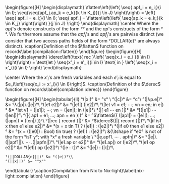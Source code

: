 \begin{figure}[H]
  \begin{displaymath}
    \flatten\left(\left\{ \seq{ apf_i = e_i;}{i \in I};
      \seq{\seq{apf_j.ap_k = e_k}{k \in K_j}}{j \in J} \right\}\right) =
      \left\{ \seq{ apf_i = e_i;}{i \in I}; \seq{ apf_j =
        \flatten\left(\left\{ \seq{ap_k = e_k;}{k \in K_j} \right\}\right)
        }{j \in J} \right\}
    \end{displaymath}
    \center
    Where the $apf$'s denote constructs of the form °<access-path-field>°
    and the $ap$'s constructs of the form °<access-path>°.
    We furthermore assume that the $apf_i$'s and $apf_j$'s are pairwise distinct
    (we consider that two access paths fields of the form °DOLLAR{e}° are always
     distinct).
    \caption{Definition of the $\flatten$ function on records\label{compilation::flatten}}
\end{figure}
\begin{figure}[H]
  \begin{displaymath}
    \derec\left(\text{ rec }\left\{ \seq{x_i = e_i }{i \in I} \right\}\right) =
      \text{let } \seq{x'_i = e'_i}{i \in I} \text{ in }
      \left\{ \seq{x_i = x'_i}{i \in I} \right\}
  \end{displaymath}

  \center Where the $x'_i$'s are fresh variables and each $e'_i$ is equal to
  $e_i\left[\seq{x_i := x'_i}{i \in I}\right]$.
  \caption{Definition of the $\derec$ function on records\label{compilation::derec}}
\end{figure}

\begin{figure}[H]
  \begin{tabular}{ll}
    °(|x|)° &= °x° \\
    °(|c|)° &= °c°\\
    °(|λp.e|)° &= °λ(|p|).(|e|)°\\
    °(|e1 e2|)° &= °(|e1|) (|e2|)°\\
    °(|let v1 = e1; $\cdots$; vn = en; in e|)° &=
      °let v1 = (|e1|); $\cdots$; vn = (|en|); in (|e|)°\\
    °(|[ e1 $\cdots$ en ]|)° &= °[(|e1|) $\cdots$ (|en|)]°\\
    °(|{ ap1 = e1; ...; apn = en }|)° &= °$\flatten$({ (|ap1|) = (|e1|); ...; (|apn|) = (|en|) })°\\
    °(|rec { record }|)° &= °$\derec$((|{ record }|))°\\
    °(|if isT x then e1 else e2|)° &= °(x = x tin T) ? (|e1|) : (|e2|)°\\
    °(|if e0 then e1 else e2|)° &=
      °(x = ((|e0|) : Bool) tin true) ? (|e1|) : (|e2|)°\\
    &{\itshape
      if °e0° is not of the form °isT y°;
      with °x° a fresh variable \\
    °(|e.apf1. $\cdots$ . apfn|)° &= °(|e|).(||apf1||). $\cdots$ .(||apfn||)°\\
    °(|e1.ap or e2|)° &= °(|e1.ap|) or (|e2|)°\\
    °(|e1 op e2|)° &= °(|e1|) op (|e2|)°\\
    °(|e : τ|)° &= °(|e|) : (|τ|)°\\

    °(||DOLLAR{e}||)° &= °(|e|)°\\
    °(||x||)° &= °"x"°
  \end{tabular}
  \caption{Compilation from Nix to Nix-light}\label{nix-light::compilation}
\end{figure}

